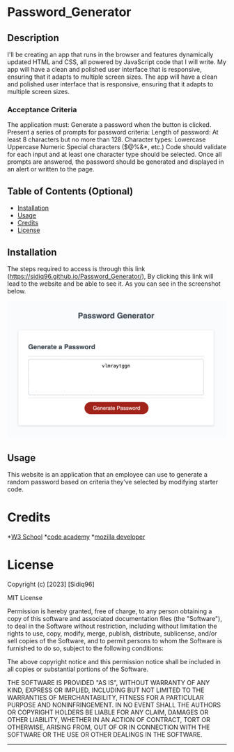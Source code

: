 # Password_Generator

## Description
I'll be creating an app that runs in the browser and features dynamically updated HTML and CSS, all powered by JavaScript code that I will write. My app will have a clean and polished user interface that is responsive, ensuring that it adapts to multiple screen sizes. The app will have a clean and polished user interface that is responsive, ensuring that it adapts to multiple screen sizes.

### Acceptance Criteria
The application must:
Generate a password when the button is clicked.
Present a series of prompts for password criteria:
Length of password:
At least 8 characters but no more than 128.
Character types:
Lowercase
Uppercase
Numeric
Special characters ($@%&*, etc.)
Code should validate for each input and at least one character type should be selected.
Once all prompts are answered, the password should be generated and displayed in an alert or written to the page.

## Table of Contents (Optional)
- [Installation](#installation)
- [Usage](#usage)
- [Credits](#credits)
- [License](#license)

## Installation

The steps required to access is through this link (https://sidiq96.github.io/Password_Generator/), By clicking this link will lead to the website and be able to see it. As you can see in the screenshot below.

![screenshot of website](./assets/Images/Password%20Generator%20Screenshot.png)

## Usage
This website is an application that an employee can use to generate a random password based on criteria they’ve selected by modifying starter code.

# Credits
*[W3 School](https://www.w3schools.com/js/default.asp)
*[code academy](https://www.codecademy.com/learn)
*[mozilla developer](https://developer.mozilla.org/en-US/docs/Web/JavaScript) 

# License

Copyright (c) [2023] [Sidiq96]

MIT License

Permission is hereby granted, free of charge, to any person obtaining a copy
of this software and associated documentation files (the "Software"), to deal
in the Software without restriction, including without limitation the rights
to use, copy, modify, merge, publish, distribute, sublicense, and/or sell
copies of the Software, and to permit persons to whom the Software is
furnished to do so, subject to the following conditions:

The above copyright notice and this permission notice shall be included in all
copies or substantial portions of the Software.

THE SOFTWARE IS PROVIDED "AS IS", WITHOUT WARRANTY OF ANY KIND, EXPRESS OR
IMPLIED, INCLUDING BUT NOT LIMITED TO THE WARRANTIES OF MERCHANTABILITY,
FITNESS FOR A PARTICULAR PURPOSE AND NONINFRINGEMENT. IN NO EVENT SHALL THE
AUTHORS OR COPYRIGHT HOLDERS BE LIABLE FOR ANY CLAIM, DAMAGES OR OTHER
LIABILITY, WHETHER IN AN ACTION OF CONTRACT, TORT OR OTHERWISE, ARISING FROM,
OUT OF OR IN CONNECTION WITH THE SOFTWARE OR THE USE OR OTHER DEALINGS IN THE
SOFTWARE.

---